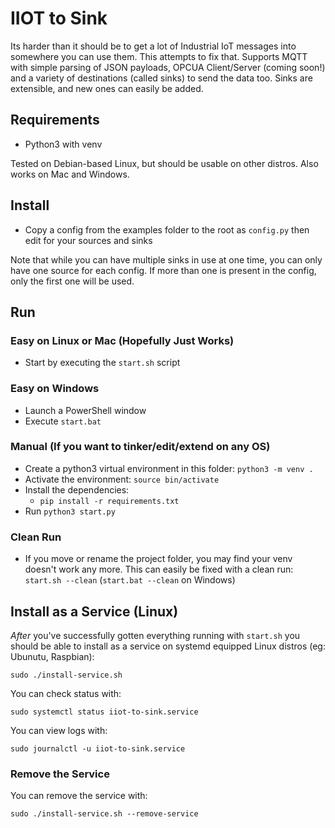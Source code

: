 # IIOT to Sink

Its harder than it should be to get a lot of Industrial IoT messages into somewhere you can use them. This attempts to fix that. Supports MQTT with simple parsing of JSON payloads, OPCUA Client/Server (coming soon!) and a variety of destinations (called sinks) to send the data too. Sinks are extensible, and new ones can easily be added.

## Requirements

- Python3 with venv

Tested on Debian-based Linux, but should be usable on other distros. Also works on Mac and Windows.

## Install
- Copy a config from the examples folder to the root as `config.py` then edit for your sources and sinks

Note that while you can have multiple sinks in use at one time, you can only have one source for each config. If more than one is present in the config, only the first one will be used.

## Run

### Easy on Linux or Mac (Hopefully Just Works)
- Start by executing the `start.sh` script

### Easy on Windows
- Launch a PowerShell window
- Execute `start.bat`

### Manual (If you want to tinker/edit/extend on any OS)
- Create a python3 virtual environment in this folder: `python3 -m venv .`
- Activate the environment: `source bin/activate`
- Install the dependencies:
    - `pip install -r requirements.txt`
- Run `python3 start.py`

### Clean Run
- If you move or rename the project folder, you may find your venv doesn't work any more. This can easily be fixed with a clean run: `start.sh --clean` (`start.bat --clean` on Windows)

## Install as a Service (Linux)

*After* you've successfully gotten everything running with `start.sh` you should be able to install as a service on systemd equipped Linux distros (eg: Ubunutu, Raspbian):

`sudo ./install-service.sh`

You can check status with:

`sudo systemctl status iiot-to-sink.service`

You can view logs with:

`sudo journalctl -u iiot-to-sink.service`

### Remove the Service

You can remove the service with:

`sudo ./install-service.sh --remove-service`
